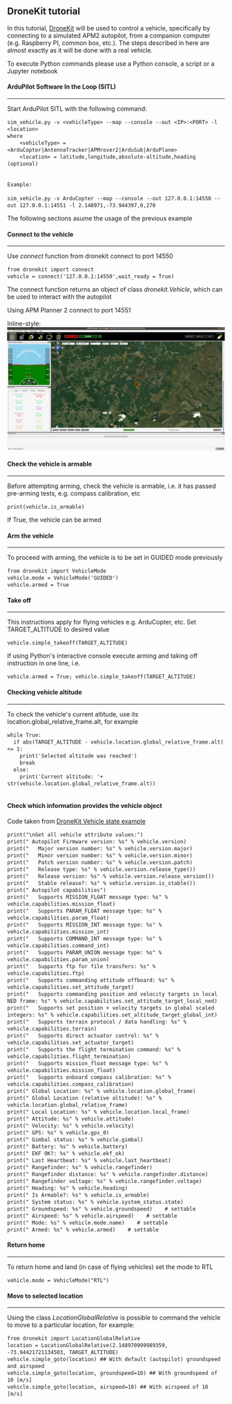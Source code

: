 ## DroneKit tutorial


In this tutorial, [DroneKit](https://github.com/dronekit/dronekit-python) will be used to control a vehicle, specifically by connecting to a simulated APM2 autopilot, from a companion computer (e.g. Raspberry PI, common box, etc.). The steps described in here are almost exactly as it will be done with a real vehicle. 

To execute Python commands please use a Python console, a script or a Jupyter notebook 

#### ArduPilot Software In the Loop (SITL)
---

Start ArduPilot SITL with the following command:

```
sim_vehicle.py -v <vehicleType> --map --console --out <IP>:<PORT> -l <location> 
where
    <vehicleType> = <ArduCopter|AntennaTracker|APMrover2|ArduSub|ArduPlane>
    <location> = latitude,longitude,absolute-altitude,heading (optional)
    
    
Example: 

sim_vehicle.py -v ArduCopter --map --console --out 127.0.0.1:14550 --out 127.0.0.1:14551 -l 2.148971,-73.944397,0,270

```
The following sections asume the usage of the previous example


#### Connect to the vehicle 
---

Use _connect_ function from dronekit connect to port 14550

```
from dronekit import connect
vehicle = connect('127.0.0.1:14550',wait_ready = True)
```

The connect function returns an object of class _dronekit.Vehicle_, which can be used to interact with the autopilot

Using APM Planner 2 connect to port 14551

Inline-style: 
![alt text](https://github.com/leonardocfor/teaching/blob/master/Clubes_de_ciencia_Cali/APMPlanner2.png "APM Planner2")

#### Check the vehicle is armable
---

Before attempting arming, check the vehicle is armable, i.e. it has passed pre-arming tests, e.g. compass calibration, etc

```
print(vehicle.is_armable)
```

If True, the vehicle can be armed

#### Arm the vehicle
---

To proceed with arming, the vehicle is to be set in GUIDED mode previously

```
from dronekit import VehicleMode
vehicle.mode = VehicleMode('GUIDED')
vehicle.armed = True
```

#### Take off
---

This instructions apply for flying vehicles e.g. ArduCopter, etc. Set TARGET_ALTITUDE to desired value 

```
vehicle.simple_takeoff(TARGET_ALTITUDE)
```

If using Python's interactive console execute arming and taking off instruction in one line, i.e.

```
vehicle.armed = True; vehicle.simple_takeoff(TARGET_ALTITUDE)
```

#### Checking vehicle altitude
---

To check the vehicle's current altitude, use its location.global_relative_frame.alt, for example

```
while True:
  if abs(TARGET_ALTITUDE - vehicle.location.global_relative_frame.alt) <= 1:
    print('Selected altitude was reached')
    break
  else:
    print('Current altitude: '+ str(vehicle.location.global_relative_frame.alt))
  
```

#### Check which information provides the vehicle object

Code taken from [DroneKit Vehicle state example](https://github.com/dronekit/dronekit-python/blob/master/examples/vehicle_state/vehicle_state.py)

```
print("\nGet all vehicle attribute values:")
print(" Autopilot Firmware version: %s" % vehicle.version)
print("   Major version number: %s" % vehicle.version.major)
print("   Minor version number: %s" % vehicle.version.minor)
print("   Patch version number: %s" % vehicle.version.patch)
print("   Release type: %s" % vehicle.version.release_type())
print("   Release version: %s" % vehicle.version.release_version())
print("   Stable release?: %s" % vehicle.version.is_stable())
print(" Autopilot capabilities")
print("   Supports MISSION_FLOAT message type: %s" % vehicle.capabilities.mission_float)
print("   Supports PARAM_FLOAT message type: %s" % vehicle.capabilities.param_float)
print("   Supports MISSION_INT message type: %s" % vehicle.capabilities.mission_int)
print("   Supports COMMAND_INT message type: %s" % vehicle.capabilities.command_int)
print("   Supports PARAM_UNION message type: %s" % vehicle.capabilities.param_union)
print("   Supports ftp for file transfers: %s" % vehicle.capabilities.ftp)
print("   Supports commanding attitude offboard: %s" % vehicle.capabilities.set_attitude_target)
print("   Supports commanding position and velocity targets in local NED frame: %s" % vehicle.capabilities.set_attitude_target_local_ned)
print("   Supports set position + velocity targets in global scaled integers: %s" % vehicle.capabilities.set_altitude_target_global_int)
print("   Supports terrain protocol / data handling: %s" % vehicle.capabilities.terrain)
print("   Supports direct actuator control: %s" % vehicle.capabilities.set_actuator_target)
print("   Supports the flight termination command: %s" % vehicle.capabilities.flight_termination)
print("   Supports mission_float message type: %s" % vehicle.capabilities.mission_float)
print("   Supports onboard compass calibration: %s" % vehicle.capabilities.compass_calibration)
print(" Global Location: %s" % vehicle.location.global_frame)
print(" Global Location (relative altitude): %s" % vehicle.location.global_relative_frame)
print(" Local Location: %s" % vehicle.location.local_frame)
print(" Attitude: %s" % vehicle.attitude)
print(" Velocity: %s" % vehicle.velocity)
print(" GPS: %s" % vehicle.gps_0)
print(" Gimbal status: %s" % vehicle.gimbal)
print(" Battery: %s" % vehicle.battery)
print(" EKF OK?: %s" % vehicle.ekf_ok)
print(" Last Heartbeat: %s" % vehicle.last_heartbeat)
print(" Rangefinder: %s" % vehicle.rangefinder)
print(" Rangefinder distance: %s" % vehicle.rangefinder.distance)
print(" Rangefinder voltage: %s" % vehicle.rangefinder.voltage)
print(" Heading: %s" % vehicle.heading)
print(" Is Armable?: %s" % vehicle.is_armable)
print(" System status: %s" % vehicle.system_status.state)
print(" Groundspeed: %s" % vehicle.groundspeed)    # settable
print(" Airspeed: %s" % vehicle.airspeed)    # settable
print(" Mode: %s" % vehicle.mode.name)    # settable
print(" Armed: %s" % vehicle.armed)    # settable
```

#### Return home
---

To return home and land (in case of flying vehicles) set the mode to RTL

```
vehicle.mode = VehicleMode("RTL")
```

#### Move to selected location
---

Using the class _LocationGlobalRelative_ is possible to command the vehicle to move to a particular location, for example:

```
from dronekit import LocationGlobalRelative
location = LocationGlobalRelative(2.148970999989359, -73.94421721134503, TARGET_ALTITUDE)
vehicle.simple_goto(location) ## With default (autopilot) groundspeed and airspeed
vehicle.simple_goto(location, groundspeed=10) ## With groundspeed of 10 [m/s]
vehicle.simple_goto(location, airspeed=10) ## With airspeed of 10 [m/s]
```




